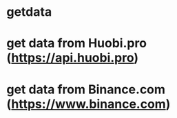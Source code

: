 # getdata

# get data from Huobi.pro     (https://api.huobi.pro)

# get data from Binance.com   (https://www.binance.com)

